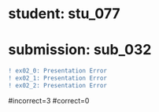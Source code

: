 # student: stu_077
# submission: sub_032

```diff
! ex02_0: Presentation Error
! ex02_1: Presentation Error
! ex02_2: Presentation Error
```
#incorrect=3
#correct=0
